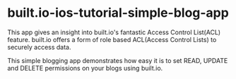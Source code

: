 built.io-ios-tutorial-simple-blog-app
=====================================

This app gives an insight into built.io's fantastic Access Control List(ACL) feature. built.io offers a form of role based ACL(Access Control Lists) to securely access data.

This simple blogging app demonstrates how easy it is to set READ, UPDATE and DELETE permissions on your blogs using built.io.
